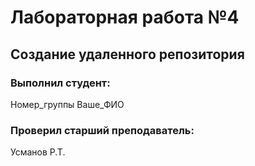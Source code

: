 # Лабораторная работа №4
## Создание удаленного репозитория
### Выполнил студент:
Номер_группы
Ваше_ФИО
### Проверил старший преподаватель:
Усманов Р.Т.
